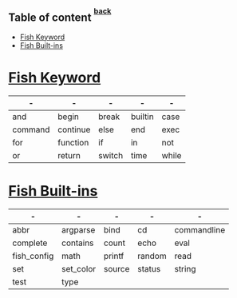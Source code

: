 ## Table of content <sup><sup>[back](../README.md)</sup></sup>

- [Fish Keyword](#fish-keyword)
- [Fish Built-ins](#fish-built-ins)

# [Fish Keyword](#table-of-content-back)

| -       | -        | -      | -       | -     |
| ------- | -------- | ------ | ------- | ----- |
| and     | begin    | break  | builtin | case  |
| command | continue | else   | end     | exec  |
| for     | function | if     | in      | not   |
| or      | return   | switch | time    | while |

# [Fish Built-ins](#table-of-content-back)

| -           | -         | -      | -      | -           |
| ----------- | --------- | ------ | ------ | ----------- |
| abbr        | argparse  | bind   | cd     | commandline |
| complete    | contains  | count  | echo   | eval        |
| fish_config | math      | printf | random | read        |
| set         | set_color | source | status | string      |
| test        | type      |        |        |             |
